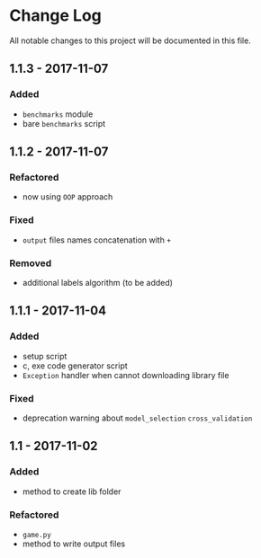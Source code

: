 # Change Log
All notable changes to this project will be documented in this file.

## 1.1.3 - 2017-11-07

### Added
- `benchmarks` module
- bare `benchmarks` script

## 1.1.2 - 2017-11-07

### Refactored
- now using `OOP` approach

### Fixed
- `output` files names concatenation with `+`

### Removed
- additional labels algorithm (to be added)

## 1.1.1 - 2017-11-04

### Added
- setup script
- c, exe code generator script
- `Exception` handler when cannot downloading library file

### Fixed
- deprecation warning about `model_selection` `cross_validation`

## 1.1 - 2017-11-02

### Added
- method to create lib folder

### Refactored
- `game.py`
- method to write output files

